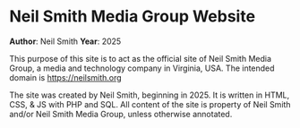 # Neil Smith Media Group Website

**Author**: Neil Smith
**Year**: 2025

This purpose of this site is to act as the official site of Neil Smith Media Group, a media and technology company in Virginia, USA.
The intended domain is https://neilsmith.org

The site was created by Neil Smith, beginning in 2025. It is written in HTML, CSS, & JS with PHP and SQL.
All content of the site is property of Neil Smith and/or Neil Smith Media Group, unless otherwise annotated.
